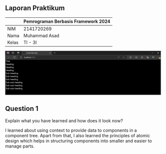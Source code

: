 ## Laporan Praktikum

|  | Pemrograman Berbasis Framework 2024 |
|--|--|
| NIM |  2141720269|
| Nama |  Muhammad Asad |
| Kelas | TI - 3I |


![Screenshot](assets/01.png)

## Question 1
Explain what you have learned and how does it look now?

I learned about using context to provide data to components in a component tree. Apart from that, I also learned the principles of atomic design which helps in structuring components into smaller and easier to manage parts.